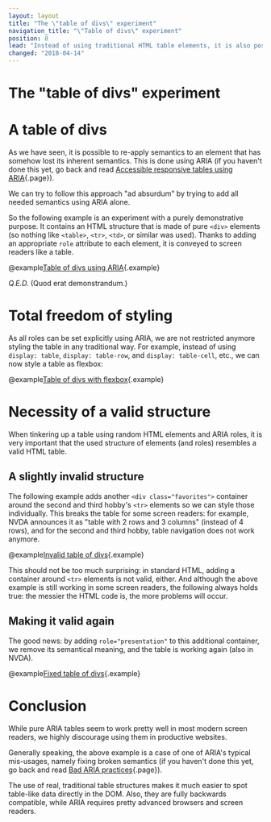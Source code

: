 ```yaml
---
layout: layout
title: "The \"table of divs\" experiment"
navigation_title: "\"Table of divs\" experiment"
position: 8
lead: "Instead of using traditional HTML table elements, it is also possible to convert a structure of non-table elements into a table using ARIA. This is an experiment, and we explicitly do not recommend using this on productive websites. So please, kids, don't try this at home!"
changed: "2018-04-14"
---
```


# The "table of divs" experiment

# A table of divs

As we have seen, it is possible to re-apply semantics to an element that has somehow lost its inherent semantics. This is done using ARIA (if you haven't done this yet, go back and read [Accessible responsive tables using ARIA](/examples/tables/responsive-with-aria){.page}).

We can try to follow this approach "ad absurdum" by trying to add all needed semantics using ARIA alone.

So the following example is an experiment with a purely demonstrative purpose. It contains an HTML structure that is made of pure `<div>` elements (so nothing like `<table>`, `<tr>`, `<td>`, or similar was used). Thanks to adding an appropriate `role` attribute to each element, it is conveyed to screen readers like a table.

@example[Table of divs using ARIA](table-of-divs-using-aria){.example}

_Q.E.D._ (Quod erat demonstrandum.)

# Total freedom of styling

As all roles can be set explicitly using ARIA, we are not restricted anymore styling the table in any traditional way. For example, instead of using `display: table`, `display: table-row`, and `display: table-cell`, etc., we can now style a table as flexbox:

@example[Table of divs with flexbox](table-of-divs-with-flexbox){.example}

# Necessity of a valid structure

When tinkering up a table using random HTML elements and ARIA roles, it is very important that the used structure of elements (and roles) resembles a valid HTML table.

## A slightly invalid structure

The following example adds another `<div class="favorites">` container around the second and third hobby's `<tr>` elements so we can style those individually. This breaks the table for some screen readers: for example, NVDA announces it as "table with 2 rows and 3 columns" (instead of 4 rows), and for the second and third hobby, table navigation does not work anymore.

@example[Invalid table of divs](invalid-table-of-divs){.example}

This should not be too much surprising: in standard HTML, adding a container around `<tr>` elements is not valid, either. And although the above example is still working in some screen readers, the following always holds true: the messier the HTML code is, the more problems will occur.

## Making it valid again

The good news: by adding `role="presentation"` to this additional container, we remove its semantical meaning, and the table is working again (also in NVDA).

@example[Fixed table of divs](fixed-table-of-divs){.example}

# Conclusion

While pure ARIA tables seem to work pretty well in most modern screen readers, we highly discourage using them in productive websites.

Generally speaking, the above example is a case of one of ARIA's typical mis-usages, namely fixing broken semantics (if you haven't done this yet, go back and read [Bad ARIA practices](/knowledge/aria/bad-practices){.page}).

The use of real, traditional table structures makes it much easier to spot table-like data directly in the DOM. Also, they are fully backwards compatible, while ARIA requires pretty advanced browsers and screen readers.